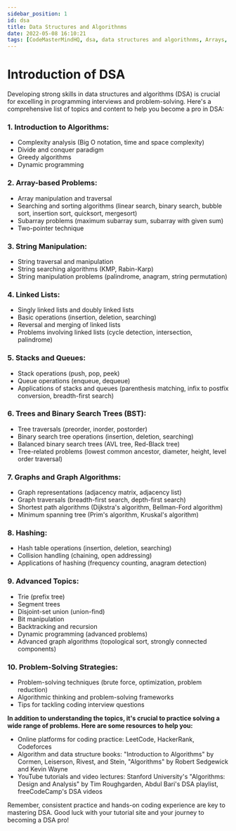 ```yaml
---
sidebar_position: 1
id: dsa
title: Data Structures and Algorithnms 
date: 2022-05-08 16:10:21
tags: [CodeMasterMindHQ, dsa, data structures and algorithnms, Arrays, Strings, Linked List, Stack, Graph]
---
```


# Introduction of DSA

Developing strong skills in data structures and algorithms (DSA) is crucial for excelling in programming interviews and problem-solving. Here's a comprehensive list of topics and content to help you become a pro in DSA:

### 1. Introduction to Algorithms:
   - Complexity analysis (Big O notation, time and space complexity)
   - Divide and conquer paradigm
   - Greedy algorithms
   - Dynamic programming

### 2. Array-based Problems:
   - Array manipulation and traversal
   - Searching and sorting algorithms (linear search, binary search, bubble sort, insertion sort, quicksort, mergesort)
   - Subarray problems (maximum subarray sum, subarray with given sum)
   - Two-pointer technique

### 3. String Manipulation:
   - String traversal and manipulation
   - String searching algorithms (KMP, Rabin-Karp)
   - String manipulation problems (palindrome, anagram, string permutation)

### 4. Linked Lists:
   - Singly linked lists and doubly linked lists
   - Basic operations (insertion, deletion, searching)
   - Reversal and merging of linked lists
   - Problems involving linked lists (cycle detection, intersection, palindrome)

### 5. Stacks and Queues:
   - Stack operations (push, pop, peek)
   - Queue operations (enqueue, dequeue)
   - Applications of stacks and queues (parenthesis matching, infix to postfix conversion, breadth-first search)

### 6. Trees and Binary Search Trees (BST):
   - Tree traversals (preorder, inorder, postorder)
   - Binary search tree operations (insertion, deletion, searching)
   - Balanced binary search trees (AVL tree, Red-Black tree)
   - Tree-related problems (lowest common ancestor, diameter, height, level order traversal)

### 7. Graphs and Graph Algorithms:
   - Graph representations (adjacency matrix, adjacency list)
   - Graph traversals (breadth-first search, depth-first search)
   - Shortest path algorithms (Dijkstra's algorithm, Bellman-Ford algorithm)
   - Minimum spanning tree (Prim's algorithm, Kruskal's algorithm)

### 8. Hashing:
   - Hash table operations (insertion, deletion, searching)
   - Collision handling (chaining, open addressing)
   - Applications of hashing (frequency counting, anagram detection)

### 9. Advanced Topics:
   - Trie (prefix tree)
   - Segment trees
   - Disjoint-set union (union-find)
   - Bit manipulation
   - Backtracking and recursion
   - Dynamic programming (advanced problems)
   - Advanced graph algorithms (topological sort, strongly connected components)

### 10. Problem-Solving Strategies:
   - Problem-solving techniques (brute force, optimization, problem reduction)
   - Algorithmic thinking and problem-solving frameworks
   - Tips for tackling coding interview questions

**In addition to understanding the topics, it's crucial to practice solving a wide range of problems. Here are some resources to help you:**

- Online platforms for coding practice: LeetCode, HackerRank, Codeforces
- Algorithm and data structure books: "Introduction to Algorithms" by Cormen, Leiserson, Rivest, and Stein, "Algorithms" by Robert Sedgewick and Kevin Wayne
- YouTube tutorials and video lectures: Stanford University's "Algorithms: Design and Analysis" by Tim Roughgarden, Abdul Bari's DSA playlist, freeCodeCamp's DSA videos

Remember, consistent practice and hands-on coding experience are key to mastering DSA. Good luck with your tutorial site and your journey to becoming a DSA pro!